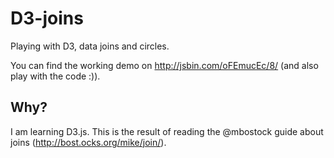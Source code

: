 D3-joins
========

Playing with D3, data joins and circles.

You can find the working demo on http://jsbin.com/oFEmucEc/8/ (and also play with the code :)).

Why?
----

I am learning D3.js. This is the result of reading the @mbostock guide about joins (http://bost.ocks.org/mike/join/).

